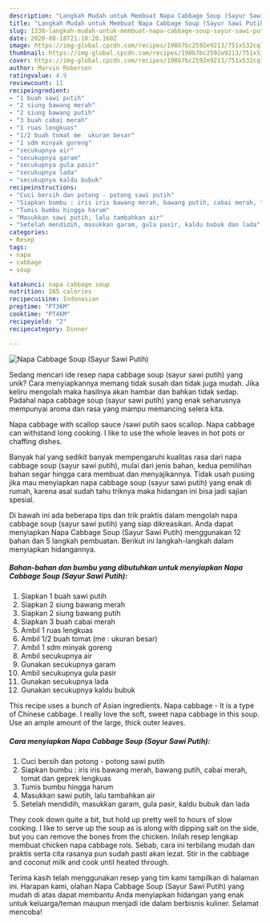 ```yaml
---
description: "Langkah Mudah untuk Membuat Napa Cabbage Soup (Sayur Sawi Putih) Anti Gagal"
title: "Langkah Mudah untuk Membuat Napa Cabbage Soup (Sayur Sawi Putih) Anti Gagal"
slug: 1338-langkah-mudah-untuk-membuat-napa-cabbage-soup-sayur-sawi-putih-anti-gagal
date: 2020-08-18T21:10:20.160Z
image: https://img-global.cpcdn.com/recipes/198b7bc2592e9213/751x532cq70/napa-cabbage-soup-sayur-sawi-putih-foto-resep-utama.jpg
thumbnail: https://img-global.cpcdn.com/recipes/198b7bc2592e9213/751x532cq70/napa-cabbage-soup-sayur-sawi-putih-foto-resep-utama.jpg
cover: https://img-global.cpcdn.com/recipes/198b7bc2592e9213/751x532cq70/napa-cabbage-soup-sayur-sawi-putih-foto-resep-utama.jpg
author: Marvin Roberson
ratingvalue: 4.9
reviewcount: 11
recipeingredient:
- "1 buah sawi putih"
- "2 siung bawang merah"
- "2 siung bawang putih"
- "3 buah cabai merah"
- "1 ruas lengkuas"
- "1/2 buah tomat me  ukuran besar"
- "1 sdm minyak goreng"
- "secukupnya air"
- "secukupnya garam"
- "secukupnya gula pasir"
- "secukupnya lada"
- "secukupnya kaldu bubuk"
recipeinstructions:
- "Cuci bersih dan potong - potong sawi putih"
- "Siapkan bumbu : iris iris bawang merah, bawang putih, cabai merah, tomat dan geprek lengkuas"
- "Tumis bumbu hingga harum"
- "Masukkan sawi putih, lalu tambahkan air"
- "Setelah mendidih, masukkan garam, gula pasir, kaldu bubuk dan lada"
categories:
- Resep
tags:
- napa
- cabbage
- soup

katakunci: napa cabbage soup 
nutrition: 265 calories
recipecuisine: Indonesian
preptime: "PT36M"
cooktime: "PT46M"
recipeyield: "2"
recipecategory: Dinner

---
```



![Napa Cabbage Soup (Sayur Sawi Putih)](https://img-global.cpcdn.com/recipes/198b7bc2592e9213/751x532cq70/napa-cabbage-soup-sayur-sawi-putih-foto-resep-utama.jpg)

Sedang mencari ide resep napa cabbage soup (sayur sawi putih) yang unik? Cara menyiapkannya memang tidak susah dan tidak juga mudah. Jika keliru mengolah maka hasilnya akan hambar dan bahkan tidak sedap. Padahal napa cabbage soup (sayur sawi putih) yang enak seharusnya mempunyai aroma dan rasa yang mampu memancing selera kita.

Napa cabbage with scallop sauce /sawi putih saos scallop. Napa cabbage can withstand long cooking. I like to use the whole leaves in hot pots or chaffing dishes.

Banyak hal yang sedikit banyak mempengaruhi kualitas rasa dari napa cabbage soup (sayur sawi putih), mulai dari jenis bahan, kedua pemilihan bahan segar hingga cara membuat dan menyajikannya. Tidak usah pusing jika mau menyiapkan napa cabbage soup (sayur sawi putih) yang enak di rumah, karena asal sudah tahu triknya maka hidangan ini bisa jadi sajian spesial.


Di bawah ini ada beberapa tips dan trik praktis dalam mengolah napa cabbage soup (sayur sawi putih) yang siap dikreasikan. Anda dapat menyiapkan Napa Cabbage Soup (Sayur Sawi Putih) menggunakan 12 bahan dan 5 langkah pembuatan. Berikut ini langkah-langkah dalam menyiapkan hidangannya.

<!--inarticleads1-->

##### Bahan-bahan dan bumbu yang dibutuhkan untuk menyiapkan Napa Cabbage Soup (Sayur Sawi Putih):

1. Siapkan 1 buah sawi putih
1. Siapkan 2 siung bawang merah
1. Siapkan 2 siung bawang putih
1. Siapkan 3 buah cabai merah
1. Ambil 1 ruas lengkuas
1. Ambil 1/2 buah tomat (me : ukuran besar)
1. Ambil 1 sdm minyak goreng
1. Ambil secukupnya air
1. Gunakan secukupnya garam
1. Ambil secukupnya gula pasir
1. Gunakan secukupnya lada
1. Gunakan secukupnya kaldu bubuk


This recipe uses a bunch of Asian ingredients. Napa cabbage - It is a type of Chinese cabbage. I really love the soft, sweet napa cabbage in this soup. Use an ample amount of the large, thick outer leaves. 

<!--inarticleads2-->

##### Cara menyiapkan Napa Cabbage Soup (Sayur Sawi Putih):

1. Cuci bersih dan potong - potong sawi putih
1. Siapkan bumbu : iris iris bawang merah, bawang putih, cabai merah, tomat dan geprek lengkuas
1. Tumis bumbu hingga harum
1. Masukkan sawi putih, lalu tambahkan air
1. Setelah mendidih, masukkan garam, gula pasir, kaldu bubuk dan lada


They cook down quite a bit, but hold up pretty well to hours of slow cooking. I like to serve up the soup as is along with dipping salt on the side, but you can remove the bones from the chicken. Inilah resep lengkap membuat chicken napa cabbage rols. Sebab, cara ini terbilang mudah dan praktis serta cita rasanya pun sudah pasti akan lezat. Stir in the cabbage and coconut milk and cook until heated through. 

Terima kasih telah menggunakan resep yang tim kami tampilkan di halaman ini. Harapan kami, olahan Napa Cabbage Soup (Sayur Sawi Putih) yang mudah di atas dapat membantu Anda menyiapkan hidangan yang enak untuk keluarga/teman maupun menjadi ide dalam berbisnis kuliner. Selamat mencoba!

